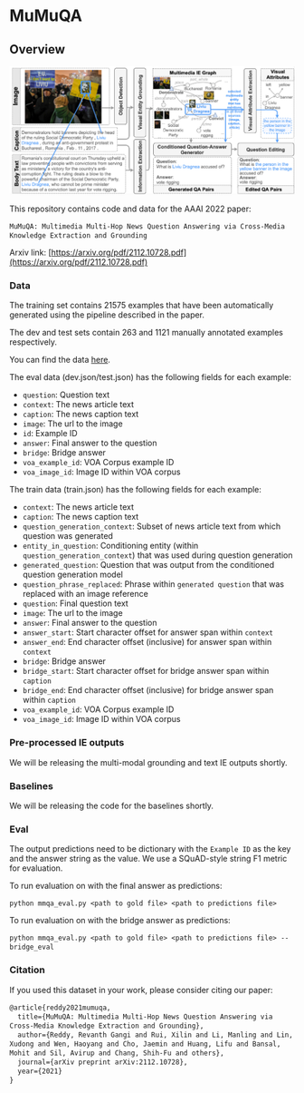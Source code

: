 # MuMuQA

## Overview

<p align="center">
  <img src="dataset.png" alt="Photo" style="width="100%;"/>
</p>

This repository contains code and data for the AAAI 2022 paper:
```
MuMuQA: Multimedia Multi-Hop News Question Answering via Cross-Media Knowledge Extraction and Grounding 
```
Arxiv link: [https://arxiv.org/pdf/2112.10728.pdf](https://arxiv.org/pdf/2112.10728.pdf)                                                     
                                                          
### Data

The training set contains 21575 examples that have been automatically generated using the pipeline described in the paper.
                                                          
The dev and test sets contain 263 and 1121 manually annotated examples respectively. 

You can find the data [here](https://drive.google.com/file/d/1fmnZvDhHd8oTmbWjl40uZlpREwHvICAR/view?usp=sharing).
                                                          
The eval data (dev.json/test.json) has the following fields for each example:
- `question`: Question text
- `context`: The news article text
- `caption`: The news caption text
- `image`: The url to the image
- `id`: Example ID
- `answer`: Final answer to the question 
- `bridge`: Bridge answer
- `voa_example_id`: VOA Corpus example ID
- `voa_image_id`: Image ID within VOA corpus

The train data (train.json) has the following fields for each example:
- `context`: The news article text
- `caption`: The news caption text
- `question_generation_context`: Subset of news article text from which question was generated
- `entity_in_question`: Conditioning entity (within `question_generation_context`) that was used during question generation
- `generated_question`: Question that was output from the conditioned question generation model
- `question_phrase_replaced`: Phrase within `generated question` that was replaced with an image reference
- `question`: Final question text   
- `image`: The url to the image
- `answer`: Final answer to the question 
- `answer_start`: Start character offset for answer span within `context`
- `answer_end`: End character offset (inclusive) for answer span within `context`
- `bridge`: Bridge answer
- `bridge_start`: Start character offset for bridge answer span within `caption`
- `bridge_end`: End character offset (inclusive) for bridge answer span within `caption`
- `voa_example_id`: VOA Corpus example ID
- `voa_image_id`: Image ID within VOA corpus      

### Pre-processed IE outputs
                                                         
We will be releasing the multi-modal grounding and text IE outputs shortly.
                                                         
### Baselines  
                                                         
We will be releasing the code for the baselines shortly.
                                                         
### Eval

The output predictions need to be dictionary with the `Example ID` as the key and the answer string as the value. We use a SQuAD-style string F1 metric for evaluation.

To run evaluation on with the final answer as predictions:
```
python mmqa_eval.py <path to gold file> <path to predictions file> 
```

To run evaluation on with the bridge answer as predictions:
```
python mmqa_eval.py <path to gold file> <path to predictions file> --bridge_eval
```                                                         
                                                         
### Citation

If you used this dataset in your work, please consider citing our paper:
```
@article{reddy2021mumuqa,
  title={MuMuQA: Multimedia Multi-Hop News Question Answering via Cross-Media Knowledge Extraction and Grounding},
  author={Reddy, Revanth Gangi and Rui, Xilin and Li, Manling and Lin, Xudong and Wen, Haoyang and Cho, Jaemin and Huang, Lifu and Bansal, Mohit and Sil, Avirup and Chang, Shih-Fu and others},
  journal={arXiv preprint arXiv:2112.10728},
  year={2021}
}                                                    
